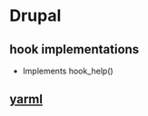 # Drupal

## hook implementations

* Implements hook_help()

## [yarml](http://www.ruanyifeng.com/blog/2016/07/yaml.html)